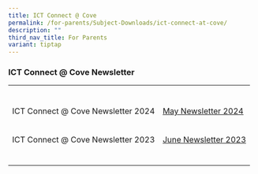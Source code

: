 ```yaml
---
title: ICT Connect @ Cove
permalink: /for-parents/Subject-Downloads/ict-connect-at-cove/
description: ""
third_nav_title: For Parents
variant: tiptap
---
```

<h3>ICT Connect @ Cove Newsletter<br></h3>
<table style="minWidth: 50px">
<colgroup>
<col>
<col>
</colgroup>
<tbody>
<tr>
<th rowspan="1" colspan="1">
<p></p>
</th>
<th rowspan="1" colspan="1">
<p></p>
</th>
</tr>
<tr>
<td rowspan="1" colspan="1">
<p>ICT Connect @ Cove Newsletter 2024</p>
</td>
<td rowspan="1" colspan="1">
<p><a href="https://go.gov.sg/cwmay2024" rel="noopener noreferrer nofollow" target="_blank">May Newsletter 2024</a>
</p>
</td>
</tr>
<tr>
<td rowspan="1" colspan="1">
<p>ICT Connect @ Cove Newsletter 2023</p>
</td>
<td rowspan="1" colspan="1">
<p><a href="https://go.gov.sg/junenewsletter2023" rel="noopener noreferrer" target="_blank">June Newsletter 2023</a>
</p>
</td>
</tr>
<tr>
<td rowspan="1" colspan="1">
<p></p>
</td>
<td rowspan="1" colspan="1">
<p></p>
</td>
</tr>
</tbody>
</table>
<p></p>